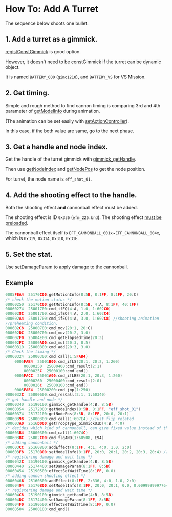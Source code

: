 # How To: Add A Turret

The sequence below shoots one bullet.

## 1. Add a turret as a gimmick.

[registConstGimmick](../registconstgimmick.md) is good option.

However, it doesn't need to be constGimmick if the turret can be dynamic object.

It is named `BATTERY_000` (`gimc1210`), and `BATTERY_VS` for VS Mission.

## 2. Get timing.

Simple and rough method to find cannon timing is comparing 3rd and 4th parameter of [getModelInfo](../getmodelinfo.md) during animation.

(The animation can be set easily with [setActionController](../setactioncontroller.md)).

In this case, if the both value are same, go to the next phase.

## 3. Get a handle and node index.

Get the handle of the turret gimmick with [gimmick_getHandle](../gimmick_gethandle.md).

Then use [getNodeIndex](../getnodeindex.md) and [getNodePos](../getnodepos.md) to get the node position.

For turret, the node name is `eff_shot_01`.

## 4. Add the shooting effect to the handle.

Both the shooting effect **and** cannonball effect must be added.

The shooting effect is ID `0x336` (`efm_225.bnd`). The shooting effect [must be preloaded](../readarcfile.md).

The cannonball effect itself is `EFF_CANNONBALL_001x`~`EFF_CANNONBALL_004x`, which is `0x319`, `0x31A`, `0x31D`, `0x31E`.

## 5. Set the stat.

Use [setDamageParam](../setdamageparam.md) to apply damage to the cannonball.

## Example

```c
0005FEA4  25170C00:getMotionInfo(8:5B, 8:1FF, 8:1FF, 20:C)
/* check the motion status */
00060250  25170C00:getMotionInfo(8:5B, 4:A, 8:1FF, 40:1FF)
00060274  25001700:cmd_ifEQ(4:A, 1.0, 1:602C0)
0006028C  25001700:cmd_ifEQ(4:A, 2.0, 1:602C4)
000602A4  25001700:cmd_ifEQ(4:A, 3.0, 1:602C8) //shooting animation
//preheating condition.
000602C8  25000700:cmd_mov(20:1, 20:C)
000602DC  25000700:cmd_mov(20:2, 3.0)
000602F0  25004E00:cmd_getElapsedTime(20:3)
000602FC  25000A00:cmd_mul(20:3, 0.5)
00060310  25000800:cmd_add(20:3, 3.0)
/* Check the timing */
00060324  25000300:cmd_call(1:5FAB4)
    0005FAB4  25001B00:cmd_ifLS(20:1, 20:2, 1:260)
        00000250  25000400:cmd_result(2:1)
        0000025C  25000100:cmd_end()
    0005FACC  25001A00:cmd_ifLBE(20:1, 20:3, 1:260)
        00000260  25000400:cmd_result(2:0)
        0000026C  25000100:cmd_end()
    0005FAE4  25000200:cmd_jmp(1:250)
0006032C  25000600:cmd_resCall(2:1, 1:60340)
/* get handle and node */
00060340  25190100:gimmick_getHandle(4:B, 8:5B)
00060354  25172000:getNodeIndex(8:5B, 8:1FF, "eff_shot_01")
00060374  25172100:getNodePos(8:5B, 8:1FF, 20:0, 20:1)
00060398  25000300:cmd_call(1:607E4) //just flip related
000603A0  2516D000:getTroopType_GimmickUID(4:B, 4:0)
/* decides which kind of cannonball, can give fixed value instead of this */
000603B4  25000300:cmd_call(1:6074C)
000603BC  25002C00:cmd_flgAND(1:60508, E94)
/* adding cannonball */
000603CC  25160800:addEffect(8:1FF, 4:1, 4:0, 1.0, 2:0)
000603F8  25170B00:setModelInfo(8:1FF, 20:0, 20:1, 20:2, 20:3, 20:4) //position set
/* registering damage and wait time */
0006042C  25190100:gimmick_getHandle(4:B, 8:5B)
00060440  25174400:setDamageParam(8:1FF, 8:5B)
00060454  25190500:effectSetWaitTime(8:1FF, 0.0)
/* adding cannon shooting effect */
00060468  25160800:addEffect(8:1FF, 2:336, 4:0, 1.0, 2:0)
00060494  25170B00:setModelInfo(8:1FF, 20:0, 20:1, 0.0, 0.009999999776482582, 0.0) //position set
/* registering damage and wait time */
000604C8  25190100:gimmick_getHandle(4:B, 8:5B)
000604DC  25174400:setDamageParam(8:1FF, 8:5B)
000604F0  25190500:effectSetWaitTime(8:1FF, 0.0)
00060504  25000100:cmd_end()
```